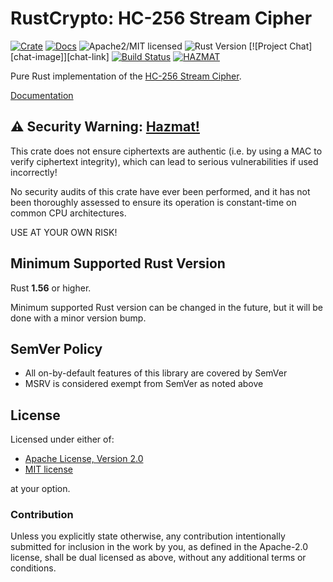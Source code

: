 # RustCrypto: HC-256 Stream Cipher

[![Crate][crate-image]][crate-link]
[![Docs][docs-image]][docs-link]
![Apache2/MIT licensed][license-image]
![Rust Version][rustc-image]
[![Project Chat][chat-image]][chat-link]
[![Build Status][build-image]][build-link]
[![HAZMAT][hazmat-image]][hazmat-link]

Pure Rust implementation of the [HC-256 Stream Cipher][1].

[Documentation][docs-link]

## ⚠️ Security Warning: [Hazmat!][hazmat-link]

This crate does not ensure ciphertexts are authentic (i.e. by using a MAC to
verify ciphertext integrity), which can lead to serious vulnerabilities
if used incorrectly!

No security audits of this crate have ever been performed, and it has not been
thoroughly assessed to ensure its operation is constant-time on common CPU
architectures.

USE AT YOUR OWN RISK!

## Minimum Supported Rust Version

Rust **1.56** or higher.

Minimum supported Rust version can be changed in the future, but it will be
done with a minor version bump.

## SemVer Policy

- All on-by-default features of this library are covered by SemVer
- MSRV is considered exempt from SemVer as noted above

## License

Licensed under either of:

 * [Apache License, Version 2.0](http://www.apache.org/licenses/LICENSE-2.0)
 * [MIT license](http://opensource.org/licenses/MIT)

at your option.

### Contribution

Unless you explicitly state otherwise, any contribution intentionally submitted
for inclusion in the work by you, as defined in the Apache-2.0 license, shall be
dual licensed as above, without any additional terms or conditions.

[//]: # (badges)

[crate-image]: https://img.shields.io/crates/v/hc-256.svg
[crate-link]: https://crates.io/crates/hc-256
[docs-image]: https://docs.rs/hc-256/badge.svg
[docs-link]: https://docs.rs/hc-256/
[license-image]: https://img.shields.io/badge/license-Apache2.0/MIT-blue.svg
[rustc-image]: https://img.shields.io/badge/rustc-1.56+-blue.svg
[hazmat-image]: https://img.shields.io/badge/crypto-hazmat%E2%9A%A0-red.svg
[hazmat-link]: https://github.com/RustCrypto/meta/blob/master/HAZMAT.md
[build-image]: https://github.com/RustCrypto/stream-ciphers/workflows/hc-256/badge.svg?branch=master&event=push
[build-link]: https://github.com/RustCrypto/stream-ciphers/actions?query=workflow%3Ahc-256

[//]: # (footnotes)

[1]: https://en.wikipedia.org/wiki/HC-256
